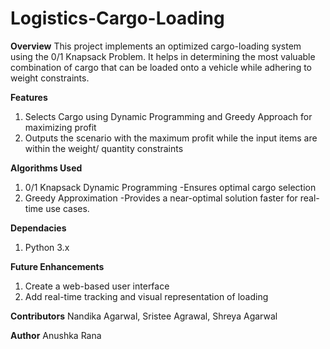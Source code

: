 # Logistics-Cargo-Loading

**Overview**
This project implements an optimized cargo-loading system using the 0/1 Knapsack Problem. It helps in determining the most valuable combination of cargo that can be loaded onto a vehicle while adhering to weight constraints.

**Features**
1. Selects Cargo using Dynamic Programming and Greedy Approach for maximizing profit
2. Outputs the scenario with the maximum profit while the input items are within the weight/ quantity constraints 

**Algorithms Used**
1. 0/1 Knapsack Dynamic Programming -Ensures optimal cargo selection
2. Greedy Approximation -Provides a near-optimal solution faster for real-time use cases.

**Dependacies**
1. Python 3.x

**Future Enhancements**
1. Create a web-based user interface
2. Add real-time tracking and visual representation of loading

**Contributors**
Nandika Agarwal, Sristee Agrawal, Shreya Agarwal

**Author**
Anushka Rana
